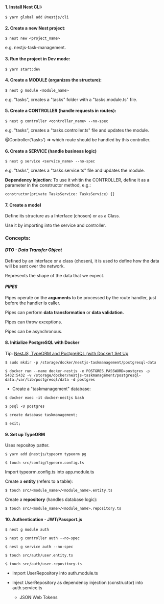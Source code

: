 #### 1. **Install Nest CLI:**

    $ yarn global add @nestjs/cli

#### 2. **Create a new Nest project:**

    $ nest new <project_name>

e.g. nestjs-task-management.

#### 3. **Run the project in Dev mode:**

    $ yarn start:dev

#### 4. **Create a MODULE (organizes the structure):**

    $ nest g module <module_name>

e.g. "tasks", creates a "tasks" folder with a "tasks.module.ts" file.

#### 5. **Create a CONTROLLER (handle requests in routes):**

    $ nest g controller <controller_name> --no-spec

e.g. "tasks", creates a "tasks.controller.ts" file and updates the module.

@Controller('tasks') => which route should be handled by this controller.

#### 6. **Create a SERVICE (handle business logic)**

    $ nest g service <service_name> --no-spec

e.g. "tasks", creates a "tasks.service.ts" file and updates the module.

**Dependency Injection**: To use it whitin the CONTROLLER, define it as a parameter in the constructor method, e.g.:

```
constructor(private TasksService: TasksService) {}
```

#### 7. **Create a model**

Define its structure as a Interface (chosen) or as a Class.

Use it by importing into the service and controller.

### Concepts:

#### **_DTO - Data Transfer Object_**

Defined by an interface or a class (chosen), it is used to define how the data will be sent over the network.

Represents the shape of the data that we expect.

#### **_PIPES_**

Pipes operate on the **arguments** to be processed by the route handler, just before the handler is caller.

Pipes can perform **data transformation** or **data validation.**

Pipes can throw exceptions.

Pipes can be asynchronous.

#### 8. **Initialize PostgreSQL with Docker**

Tip: [NestJS, TypeORM and PostgreSQL (with Docker) Set Up](https://medium.com/@gausmann.simon/nestjs-typeorm-and-postgresql-full-example-development-and-project-setup-working-with-database-c1a2b1b11b8f)

    $ sudo mkdir -p /storage/docker/nestjs-taskmanagement/postgresql-data

    $ docker run --name docker-nestjs -e POSTGRES_PASSWORD=postgres -p 5432:5432 -v /storage/docker/nestjs-taskmanagement/postgresql-data:/var/lib/postgresql/data -d postgres

- Create a "taskmanagement" database:

```
$ docker exec -it docker-nestjs bash

$ psql -U postgres

$ create database taskmanagement;

$ exit;
```

#### 9. **Set up TypeORM**

Uses repositoy patter.

    $ yarn add @nestjs/typeorm typeorm pg

    $ touch src/config/typeorm.config.ts

Import typeorm.config.ts into app.module.ts

Create a **entity** (refers to a table):

    $ touch src/<module_name>/<module_name>.entity.ts

Create a **repository** (handles database logic):

    $ touch src/<module_name>/<module_name>.repository.ts

#### 10. **Authentication - JWT/Passport.js**

    $ nest g module auth

    $ nest g controller auth --no-spec

    $ nest g service auth --no-spec

    $ touch src/auth/user.entity.ts

    $ touch src/auth/user.repository.ts

- Import UserRepository into auth.module.ts
- Inject UserRepository as dependency injection (constructor) into auth.service.ts

  - JSON Web Tokens
